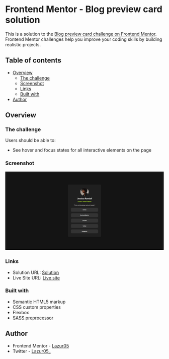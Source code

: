 # Frontend Mentor - Blog preview card solution

This is a solution to the [Blog preview card challenge on Frontend Mentor](https://www.frontendmentor.io/challenges/blog-preview-card-ckPaj01IcS). Frontend Mentor challenges help you improve your coding skills by building realistic projects. 

## Table of contents

- [Overview](#overview)
  - [The challenge](#the-challenge)
  - [Screenshot](#screenshot)
  - [Links](#links)
  - [Built with](#built-with)
- [Author](#author)

## Overview

### The challenge

Users should be able to:

- See hover and focus states for all interactive elements on the page

### Screenshot

![](./screenshot3.jpg)

### Links

- Solution URL: [Solution]()
- Live Site URL: [Live site](https://lazur05.github.io/frontend-mentor/3.%20Social%20links%20profile/)

### Built with

- Semantic HTML5 markup
- CSS custom properties
- Flexbox
- [SASS preprocessor](https://sass-lang.com/)

## Author

- Frontend Mentor - [Lazur05](https://www.frontendmentor.io/profile/Lazur05)
- Twitter - [Lazur05_](https://x.com/Lazur05_)

